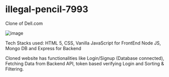 # illegal-pencil-7993

Clone of Dell.com

![image](https://user-images.githubusercontent.com/112754832/214644853-f5f18f96-af37-4580-afef-905d6390368f.png)


Tech Stacks used: 
HTML 5, CSS, Vanilla JavaScript for FrontEnd
Node JS, Mongo DB and Express for Backend

Cloned website has functionalities like 
Login/Signup (Database connected), 
Fetching Data from Backend API, 
token based verifying Login and Sorting & Filtering.

